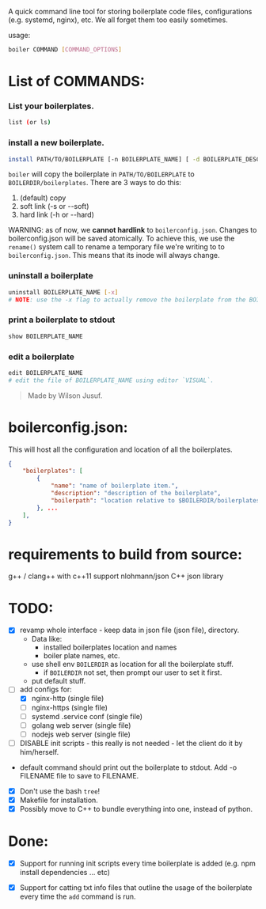 A quick command line tool for storing boilerplate code files, configurations (e.g. systemd, nginx), etc.
We all forget them too easily sometimes.

usage: 
```sh
boiler COMMAND [COMMAND_OPTIONS]
```
# List of COMMANDS:

### List your boilerplates.
```sh
list (or ls)
```


### install a new boilerplate.
```sh
install PATH/TO/BOILERPLATE [-n BOILERPLATE_NAME] [ -d BOILERPLATE_DESCRIPTION] [-s,--soft or -h, --hard]
```
`boiler` will copy the boilerplate in `PATH/TO/BOILERPLATE` to `BOILERDIR/boilerplates`.  There are 3 ways to do this:
1. (default) copy
2. soft link (-s or --soft)
3. hard link (-h or --hard)

WARNING: as of now, we **cannot hardlink** to `boilerconfig.json`. Changes to boilerconfig.json will be saved atomically. To achieve this, we use the `rename()` system call to rename a temporary file we're writing to to `boilerconfig.json`. This means that its inode will always change.

### uninstall a boilerplate

```sh
uninstall BOILERPLATE_NAME [-x]
# NOTE: use the -x flag to actually remove the boilerplate from the BOILERDIR/boilerplates directory. 
```

### print a boilerplate to stdout

```sh
show BOILERPLATE_NAME
```

### edit a boilerplate

```sh
edit BOILERPLATE_NAME
# edit the file of BOILERPLATE_NAME using editor `VISUAL`.
```

> Made by Wilson Jusuf.
# boilerconfig.json:
This will host all the configuration and location of all the boilerplates.
```json
{
    "boilerplates": [
        {
            "name": "name of boilerplate item.",
            "description": "description of the boilerplate",
            "boilerpath": "location relative to $BOILERDIR/boilerplates"
        }, ...
    ],
}
```
# requirements to build from source:
g++ / clang++ with c++11 support
nlohmann/json C++ json library


# TODO:
- [x] revamp whole interface - keep data in json file (json file), directory.
    -  Data like:
        - installed boilerplates location and names
        - boiler plate names, etc.
    - use shell env `BOILERDIR` as location for all the boilerplate stuff.
        - if `BOILERDIR` not set, then prompt our user to set it first.
    - put default stuff.
- [ ] add configs for:
    - [x] nginx-http (single file)
    - [ ] nginx-https (single file)
    - [ ] systemd .service conf (single file)
    - [ ] golang web server (single file)
    - [ ] nodejs web server (single file)
 - [ ] DISABLE init scripts - this really is not needed - let the client do it by him/herself.
- default command should print out the boilerplate to stdout. Add -o FILENAME file to save to FILENAME.
- [x] Don't use the bash `tree`!
- [x] Makefile for installation.
- [x] Possibly move to C++ to bundle everything into one, instead of python.

# Done:
- [x] Support for running init scripts every time boilerplate is added (e.g. npm install dependencies ... etc)
- [x] Support for catting txt info files that outline the usage of the boilerplate every time the `add` command is run.

